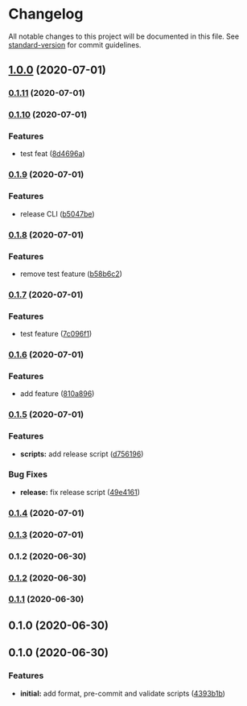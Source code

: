 # Changelog

All notable changes to this project will be documented in this file. See [standard-version](https://github.com/conventional-changelog/standard-version) for commit guidelines.

## [1.0.0](https://github.com/nosycode/nc-scripts/compare/v0.1.11...v1.0.0) (2020-07-01)

### [0.1.11](https://github.com/nosycode/nc-scripts/compare/v0.1.10...v0.1.11) (2020-07-01)

### [0.1.10](https://github.com/nosycode/nc-scripts/compare/v0.1.9...v0.1.10) (2020-07-01)


### Features

* test feat ([8d4696a](https://github.com/nosycode/nc-scripts/commit/8d4696a97a12a9f7285100a56971e93ef02fec11))

### [0.1.9](https://github.com/nosycode/nc-scripts/compare/v0.1.8...v0.1.9) (2020-07-01)


### Features

* release CLI ([b5047be](https://github.com/nosycode/nc-scripts/commit/b5047beb3b66b91996782fb826714ee68bac7a49))

### [0.1.8](https://github.com/nosycode/nc-scripts/compare/v0.1.7...v0.1.8) (2020-07-01)


### Features

* remove test feature ([b58b6c2](https://github.com/nosycode/nc-scripts/commit/b58b6c23ac217a67b71a0d0504b778d539b04841))

### [0.1.7](https://github.com/nosycode/nc-scripts/compare/v0.1.6...v0.1.7) (2020-07-01)


### Features

* test feature ([7c096f1](https://github.com/nosycode/nc-scripts/commit/7c096f1802ca115b508e1b71749e6f20428bacac))

### [0.1.6](https://github.com/nosycode/nc-scripts/compare/v0.1.5...v0.1.6) (2020-07-01)


### Features

* add feature ([810a896](https://github.com/nosycode/nc-scripts/commit/810a896251e8503ffec55aa3b4e717f7f2299a4c))

### [0.1.5](https://github.com/nosycode/nc-scripts/compare/v0.1.4...v0.1.5) (2020-07-01)


### Features

* **scripts:** add release script ([d756196](https://github.com/nosycode/nc-scripts/commit/d756196c5f162a1b5b95b503b21308fd32569458))


### Bug Fixes

* **release:** fix release script ([49e4161](https://github.com/nosycode/nc-scripts/commit/49e4161bc16525e4953bbecdbaca307fcd51cb3a))

### [0.1.4](https://github.com/nosycode/nc-scripts/compare/v0.1.2...v0.1.4) (2020-07-01)

### [0.1.3](https://github.com/nosycode/nc-scripts/compare/v0.1.2...v0.1.3) (2020-07-01)

### 0.1.2 (2020-06-30)

### [0.1.2](https://github.com/nosycode/scripts/compare/v0.1.1...v0.1.2) (2020-06-30)

### [0.1.1](https://github.com/nosycode/scripts/compare/v0.1.0...v0.1.1) (2020-06-30)

## 0.1.0 (2020-06-30)

## 0.1.0 (2020-06-30)


### Features

* **initial:** add format, pre-commit and validate scripts ([4393b1b](https://github.com/nosycode/scripts/commit/4393b1b7f824b2429a54c83cb2bfbeac32416d4c))
